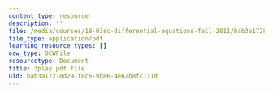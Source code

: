 ```yaml
---
content_type: resource
description: ''
file: /media/courses/18-03sc-differential-equations-fall-2011/bab3a1728d29f8c69b864e62b8fc111d_e3FfmXtkppM.pdf
file_type: application/pdf
learning_resource_types: []
ocw_type: OCWFile
resourcetype: Document
title: 3play pdf file
uid: bab3a172-8d29-f8c6-9b86-4e62b8fc111d
---
```

